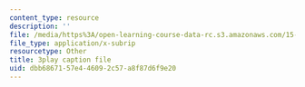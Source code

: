 ```yaml
---
content_type: resource
description: ''
file: /media/https%3A/open-learning-course-data-rc.s3.amazonaws.com/15-071-the-analytics-edge-spring-2017/dbb6867157e446092c57a8f87d6f9e20_IXwPD4R6V6M.srt
file_type: application/x-subrip
resourcetype: Other
title: 3play caption file
uid: dbb68671-57e4-4609-2c57-a8f87d6f9e20
---
```

